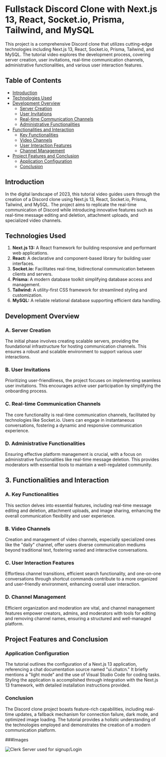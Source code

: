 # Fullstack Discord Clone with Next.js 13, React, Socket.io, Prisma, Tailwind, and MySQL

This project is a comprehensive Discord clone that utilizes cutting-edge technologies including Next.js 13, React, Socket.io, Prisma, Tailwind, and MySQL. The tutorial video explores the development process, covering server creation, user invitations, real-time communication channels, administrative functionalities, and various user interaction features.

## Table of Contents

- [Introduction](#introduction)
- [Technologies Used](#technologies-used)
- [Development Overview](#development-overview)
  - [Server Creation](#a-server-creation)
  - [User Invitations](#b-user-invitations)
  - [Real-time Communication Channels](#c-real-time-communication-channels)
  - [Administrative Functionalities](#d-administrative-functionalities)
- [Functionalities and Interaction](#3-functionalities-and-interaction)
  - [Key Functionalities](#a-key-functionalities)
  - [Video Channels](#b-video-channels)
  - [User Interaction Features](#c-user-interaction-features)
  - [Channel Management](#d-channel-management)
- [Project Features and Conclusion](#project-features-and-conclusion)
  - [Application Configuration](#application-configuration)
  - [Conclusion](#conclusion)

## Introduction

In the digital landscape of 2023, this tutorial video guides users through the creation of a Discord clone using Next.js 13, React, Socket.io, Prisma, Tailwind, and MySQL. The project aims to replicate the real-time communication of Discord while introducing innovative features such as real-time message editing and deletion, attachment uploads, and specialized video channels.

## Technologies Used

1. **Next.js 13:** A React framework for building responsive and performant web applications.
2. **React:** A declarative and component-based library for building user interfaces.
3. **Socket.io:** Facilitates real-time, bidirectional communication between clients and servers.
4. **Prisma:** A modern database toolkit simplifying database access and management.
5. **Tailwind:** A utility-first CSS framework for streamlined styling and customization.
6. **MySQL:** A reliable relational database supporting efficient data handling.

## Development Overview

### A. Server Creation

The initial phase involves creating scalable servers, providing the foundational infrastructure for hosting communication channels. This ensures a robust and scalable environment to support various user interactions.

### B. User Invitations

Prioritizing user-friendliness, the project focuses on implementing seamless user invitations. This encourages active user participation by simplifying the onboarding process.

### C. Real-time Communication Channels

The core functionality is real-time communication channels, facilitated by technologies like Socket.io. Users can engage in instantaneous conversations, fostering a dynamic and responsive communication experience.

### D. Administrative Functionalities

Ensuring effective platform management is crucial, with a focus on administrative functionalities like real-time message deletion. This provides moderators with essential tools to maintain a well-regulated community.

## 3. Functionalities and Interaction

### A. Key Functionalities

This section delves into essential features, including real-time message editing and deletion, attachment uploads, and image sharing, enhancing the overall communication flexibility and user experience.

### B. Video Channels

Creation and management of video channels, especially specialized ones like the "daily" channel, offer users diverse communication mediums beyond traditional text, fostering varied and interactive conversations.

### C. User Interaction Features

Effortless channel transitions, efficient search functionality, and one-on-one conversations through shortcut commands contribute to a more organized and user-friendly environment, enhancing overall user interaction.

### D. Channel Management

Efficient organization and moderation are vital, and channel management features empower creators, admins, and moderators with tools for editing and removing channel names, ensuring a structured and well-managed platform.

## Project Features and Conclusion

### Application Configuration

The tutorial outlines the configuration of a Next.js 13 application, referencing a chat documentation source named "ui.chatcn." It briefly mentions a "light mode" and the use of Visual Studio Code for coding tasks. Styling the application is accomplished through integration with the Next.js 13 framework, with detailed installation instructions provided.

### Conclusion

The Discord clone project boasts feature-rich capabilities, including real-time updates, a fallback mechanism for connection failure, dark mode, and optimized image loading. The tutorial provides a holistic understanding of the technologies employed and demonstrates the creation of a modern communication platform.

###Images

![Clerk Server used for signup/Login](https://github.com/pragya888/fullstack-discord-app/assets/78594510/1f4035ad-42b1-4656-8b76-57e5ffe9345a)
